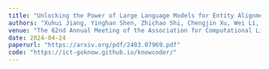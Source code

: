 ```yaml
---
title: "Unlocking the Power of Large Language Models for Entity Alignment"
authors: "Xuhui Jiang, Yinghan Shen, Zhichao Shi, Chengjin Xu, Wei Li, **Zixuan Li**, Jian Guo, Huawei Shen, Yuanzhuo Wang"
venue: "The 62nd Annual Meeting of the Association for Computational Linguistics, ACL 2024"
date: 2024-04-24
paperurl: "https://arxiv.org/pdf/2403.07969.pdf"
code: "https://ict-goknow.github.io/knowcoder/"
---
```

